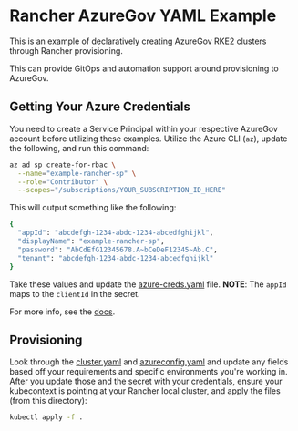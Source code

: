 # Rancher AzureGov YAML Example

This is an example of declaratively creating AzureGov RKE2 clusters through Rancher provisioning.

This can provide GitOps and automation support around provisioning to AzureGov.

## Getting Your Azure Credentials

You need to create a Service Principal within your respective AzureGov account before utilizing these examples. Utilize the Azure CLI (`az`), update the following, and run this command:

```bash
az ad sp create-for-rbac \
  --name="example-rancher-sp" \
  --role="Contributor" \
  --scopes="/subscriptions/YOUR_SUBSCRIPTION_ID_HERE"
```

This will output something like the following:

```bash
{
  "appId": "abcdefgh-1234-abdc-1234-abcedfghijkl",
  "displayName": "example-rancher-sp",
  "password": "AbCdEfG12345678.A~bCeDeF12345~Ab.C",
  "tenant": "abcdefgh-1234-abdc-1234-abcedfghijkl"
}
```

Take these values and update the [azure-creds.yaml](./azure-creds.yaml) file. **NOTE**: The `appId` maps to the `clientId` in the secret.

For more info, see the [docs](https://ranchermanager.docs.rancher.com/how-to-guides/new-user-guides/launch-kubernetes-with-rancher/use-new-nodes-in-an-infra-provider/create-an-azure-cluster).

## Provisioning

Look through the [cluster.yaml](./cluster.yaml) and [azureconfig.yaml](./azureconfig.yaml) and update any fields based off your requirements and specific environments you're working in. After you update those and the secret with your credentials, ensure your kubecontext is pointing at your Rancher local cluster, and apply the files (from this directory):

```bash
kubectl apply -f .
```